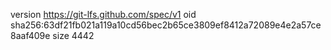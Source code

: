 version https://git-lfs.github.com/spec/v1
oid sha256:63df21fb021a119a10cd56bec2b65ce3809ef8412a72089e4e2a57ce8aaf409e
size 4442
